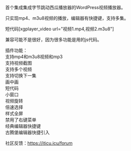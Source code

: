 首个集成集成字节跳动西瓜播放器的WordPress视频播放器。  

只实现mp4、m3u8视频的播放，编辑器有快捷键，支持多集。  

短代码[xgplayer_video url="视频1.mp4,视频2.m3u8"]  


兼容可能不是很好，因为很多功能是用的js代码。  

插件功能：  
支持mp4和m3u8视频和mp3  
支持视频截图   
支持多个视频  
支持切换下一集  
画中画  
短代码  
小窗口  
视频旋转  
倍速选择  
样式全屏  
禁用了右键菜单  
经典编辑器快捷键  
古腾堡编辑器快捷引入  



社区反馈：https://iticu.icu/forum
